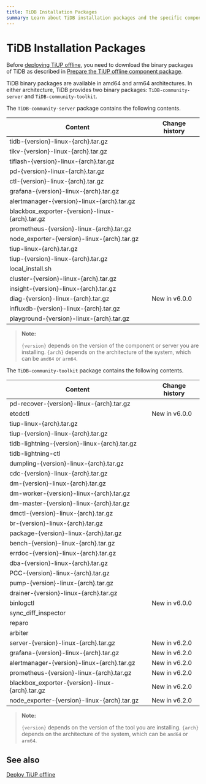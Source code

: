 ```yaml
---
title: TiDB Installation Packages
summary: Learn about TiDB installation packages and the specific components included.
---
```


# TiDB Installation Packages

Before [deploying TiUP offline](/production-deployment-using-tiup.md#deploy-tiup-offline), you need to download the binary packages of TiDB as described in [Prepare the TiUP offline component package](/production-deployment-using-tiup.md#prepare-the-tiup-offline-component-package).

TiDB binary packages are available in amd64 and arm64 architectures. In either architecture, TiDB provides two binary packages: `TiDB-community-server` and `TiDB-community-toolkit`.

The `TiDB-community-server` package contains the following contents.

| Content | Change history |
|---|---|
| tidb-{version}-linux-{arch}.tar.gz |  |
| tikv-{version}-linux-{arch}.tar.gz |  |
| tiflash-{version}-linux-{arch}.tar.gz |  |
| pd-{version}-linux-{arch}.tar.gz |  |
| ctl-{version}-linux-{arch}.tar.gz |  |
| grafana-{version}-linux-{arch}.tar.gz |  |
| alertmanager-{version}-linux-{arch}.tar.gz |  |
| blackbox_exporter-{version}-linux-{arch}.tar.gz |  |
| prometheus-{version}-linux-{arch}.tar.gz |  |
| node_exporter-{version}-linux-{arch}.tar.gz |  |
| tiup-linux-{arch}.tar.gz |  |
| tiup-{version}-linux-{arch}.tar.gz |  |
| local_install.sh |  |
| cluster-{version}-linux-{arch}.tar.gz |  |
| insight-{version}-linux-{arch}.tar.gz |  |
| diag-{version}-linux-{arch}.tar.gz | New in v6.0.0 |
| influxdb-{version}-linux-{arch}.tar.gz |  |
| playground-{version}-linux-{arch}.tar.gz |  |

> **Note:**
>
> `{version}` depends on the version of the component or server you are installing. `{arch}` depends on the architecture of the system, which can be `amd64` or `arm64`.

The `TiDB-community-toolkit` package contains the following contents.

| Content | Change history |
|---|---|
| pd-recover-{version}-linux-{arch}.tar.gz |  |
| etcdctl | New in v6.0.0 |
| tiup-linux-{arch}.tar.gz |  |
| tiup-{version}-linux-{arch}.tar.gz |  |
| tidb-lightning-{version}-linux-{arch}.tar.gz |  |
| tidb-lightning-ctl |  |
| dumpling-{version}-linux-{arch}.tar.gz |  |
| cdc-{version}-linux-{arch}.tar.gz |  |
| dm-{version}-linux-{arch}.tar.gz |  |
| dm-worker-{version}-linux-{arch}.tar.gz |  |
| dm-master-{version}-linux-{arch}.tar.gz |  |
| dmctl-{version}-linux-{arch}.tar.gz |  |
| br-{version}-linux-{arch}.tar.gz |  |
| package-{version}-linux-{arch}.tar.gz |  |
| bench-{version}-linux-{arch}.tar.gz |  |
| errdoc-{version}-linux-{arch}.tar.gz |  |
| dba-{version}-linux-{arch}.tar.gz |  |
| PCC-{version}-linux-{arch}.tar.gz |  |
| pump-{version}-linux-{arch}.tar.gz |  |
| drainer-{version}-linux-{arch}.tar.gz |  |
| binlogctl | New in v6.0.0 |
| sync_diff_inspector |  |
| reparo |  |
| arbiter |  |
| server-{version}-linux-{arch}.tar.gz | New in v6.2.0 |
| grafana-{version}-linux-{arch}.tar.gz | New in v6.2.0 |
| alertmanager-{version}-linux-{arch}.tar.gz | New in v6.2.0 |
| prometheus-{version}-linux-{arch}.tar.gz | New in v6.2.0 |
| blackbox_exporter-{version}-linux-{arch}.tar.gz | New in v6.2.0  |
| node_exporter-{version}-linux-{arch}.tar.gz | New in v6.2.0  |

> **Note:**
>
> `{version}` depends on the version of the tool you are installing. `{arch}` depends on the architecture of the system, which can be `amd64` or `arm64`.

## See also

[Deploy TiUP offline](/production-deployment-using-tiup.md#deploy-tiup-offline)
